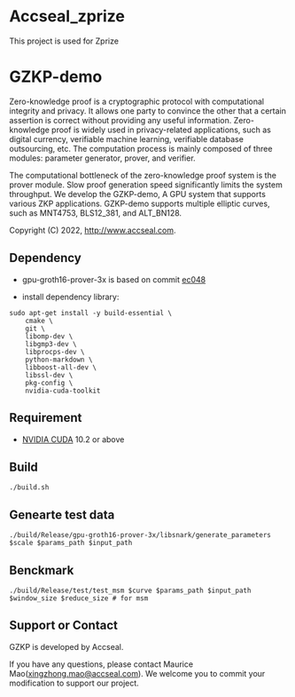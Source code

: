 # Accseal_zprize
This project is used for Zprize

# GZKP-demo
Zero-knowledge proof is a cryptographic protocol with computational integrity and privacy. It allows one party to convince the other that a certain assertion is correct without providing any useful information. Zero-knowledge proof is widely used in privacy-related applications, such as digital currency, verifiable machine learning, verifiable database outsourcing, etc. The computation process is mainly composed of three modules: parameter generator, prover, and verifier.

The computational bottleneck of the zero-knowledge proof system is the prover module. Slow proof generation speed significantly limits the system throughput. We develop the GZKP-demo, A GPU system that supports various ZKP applications. GZKP-demo supports multiple elliptic curves, such as MNT4753, BLS12_381, and ALT_BN128.

Copyright (C) 2022,  http://www.accseal.com.


## Dependency
 - gpu-groth16-prover-3x is based on commit [ec048](https://github.com/CodaProtocol/gpu-groth16-prover-3x/tree/ec0480380b897deaff77c49d9696115c2a2fd80c)

 - install dependency library:
```
sudo apt-get install -y build-essential \
    cmake \
    git \
    libomp-dev \
    libgmp3-dev \
    libprocps-dev \
    python-markdown \
    libboost-all-dev \
    libssl-dev \
    pkg-config \
    nvidia-cuda-toolkit
```

## Requirement
 - [NVIDIA CUDA](https://developer.nvidia.com/cuda-downloads) 10.2 or above

## Build
```
./build.sh
```

## Genearte test data
```
./build/Release/gpu-groth16-prover-3x/libsnark/generate_parameters $scale $params_path $input_path
```

## Benckmark
```
./build/Release/test/test_msm $curve $params_path $input_path $window_size $reduce_size # for msm
```

## Support or Contact
GZKP is developed by Accseal.

If you have any questions, please contact Maurice Mao(xingzhong.mao@accseal.com). We welcome you to commit your modification to support our project.